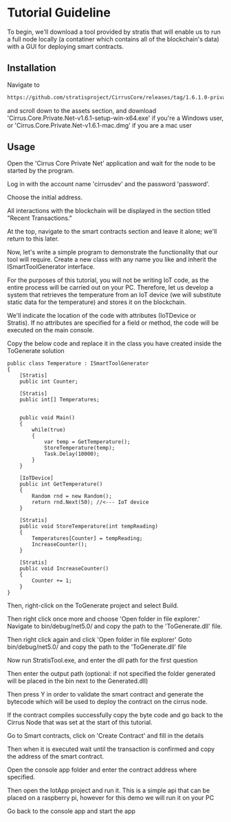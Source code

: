 # Tutorial Guideline

To begin, we'll download a tool provided by stratis that will enable us to run a full node locally (a contatiner which contains all of the blockchain's data) with a GUI for deploying smart contracts.

## Installation

Navigate to 

```bash
https://github.com/stratisproject/CirrusCore/releases/tag/1.6.1.0-privatenet
```
and scroll down to the assets section, and download 'Cirrus.Core.Private.Net-v1.6.1-setup-win-x64.exe' if you're a Windows user, or 'Cirrus.Core.Private.Net-v1.6.1-mac.dmg' if you are a mac user

## Usage

Open the 'Cirrus Core Private Net' application and wait for the node to be started by the program.

Log in with the account name 'cirrusdev' and the password 'password'.

Choose the initial address.

All interactions with the blockchain will be displayed in the section titled "Recent Transactions."

At the top, navigate to the smart contracts section and leave it alone; we'll return to this later.

Now, let's write a simple program to demonstrate the functionality that our tool will require.
Create a new class with any name you like and inherit the ISmartToolGenerator interface.

For the purposes of this tutorial, you will not be writing IoT code, as the entire process will be carried out on your PC. Therefore, let us develop a system that retrieves the temperature from an IoT device (we will substitute static data for the temperature) and stores it on the blockchain.

We'll indicate the location of the code with attributes (IoTDevice or Stratis). If no attributes are specified for a field or method, the code will be executed on the main console.


Copy the below code and replace it in the class you have created inside the ToGenerate solution

    public class Temperature : ISmartToolGenerator
    {
        [Stratis]
        public int Counter;

        [Stratis]
        public int[] Temperatures;


        public void Main()
        {
            while(true)
            {
                var temp = GetTemperature();
                StoreTemperature(temp);
                Task.Delay(10000);
            }
        }

        [IoTDevice]
        public int GetTemperature()
        {
            Random rnd = new Random();
            return rnd.Next(50); //<--- IoT device
        }

        [Stratis]
        public void StoreTemperature(int tempReading)
        {
            Temperatures[Counter] = tempReading;
            IncreaseCounter();
        }

        [Stratis]
        public void IncreaseCounter()
        {
            Counter += 1;
        }
    }
Then, right-click on the ToGenerate project and select Build.

Then right click once more and choose 'Open folder in file explorer.' Navigate to bin/debug/net5.0/ and copy the path to the 'ToGenerate.dll' file.





Then right click again and click 'Open folder in file explorer'
Goto bin/debug/net5.0/ and copy the path to the 'ToGenerate.dll' file

Now run StratisTool.exe, and enter the dll path for the first question

Then enter the output path (optional: if not specified the folder generated will be placed in the bin next to the Generated.dll)

Then press Y in order to validate the smart contract and generate the bytecode which will be used to deploy the contract on the cirrus node.

If the contract compiles successfully copy the byte code and go back to the Cirrus Node that was set at the start of this tutorial.

Go to Smart contracts, click on 'Create Contract' and fill in the details

Then when it is executed wait until the transaction is confirmed and copy the address of the smart contract.

Open the console app folder and enter the contract address where specified.

Then open the IotApp project and run it. This is a simple api that can be placed on a raspberry pi, however for this demo we will run it on your PC

Go back to the console app and start the app

